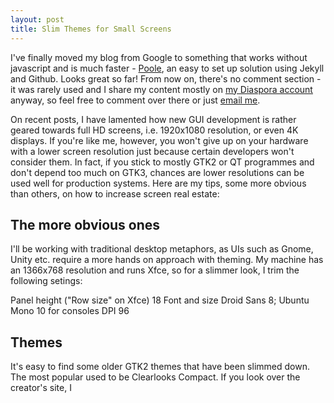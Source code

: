 ```yaml
---
layout: post
title: Slim Themes for Small Screens
---
```


<div class="message">
I've finally moved my blog from Google to something that works without javascript and is much faster - <a href="https://github.com/poole/poole">Poole</a>, an easy to set up solution using Jekyll and Github. Looks great so far! From now on, there's no comment section - it was rarely used and I share my content mostly on <a href="https://pod.geraspora.de/u/thanatosincarnate">my Diaspora account</a> anyway, so feel free to comment over there or just <a href="mailto:thanatosincarnate@openmailbox.org">email me</a>. 
</div>

On recent posts, I have lamented how new GUI development is rather geared towards full HD screens, i.e. 1920x1080 resolution, or even 4K displays. If you're like me, however, you won't give up on your hardware with a lower screen resolution just because certain developers won't consider them. In fact, if you stick to mostly GTK2 or QT programmes and don't depend too much on GTK3, chances are lower resolutions can be used well for production systems. Here are my tips, some more obvious than others, on how to increase screen real estate:

## The more obvious ones

I'll be working with traditional desktop metaphors, as UIs such as Gnome, Unity etc. require a more hands on approach with theming. My machine has an 1366x768 resolution and runs Xfce, so for a slimmer look, I trim the following setings:

</table>
  <tbody>
    <tr>
      <td>Panel height ("Row size" on Xfce)</td>
      <td>18</td>
    </tr>
    <tr>
      <td>Font and size</td>
      <td>Droid Sans 8; Ubuntu Mono 10 for consoles</td>
    </tr>
    <tr>
      <td>DPI</td>
      <td>96</td>
    </tr>
  </tbody>
</table>

## Themes

It's easy to find some older GTK2 themes that have been slimmed down. The most popular used to be Clearlooks Compact. If you look over the creator's site, I 

